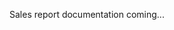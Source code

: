 <!--bl
    (filemeta
        (title "Sales Report")
    )
/bl-->
<!--bl
/bl-->
Sales report documentation coming...